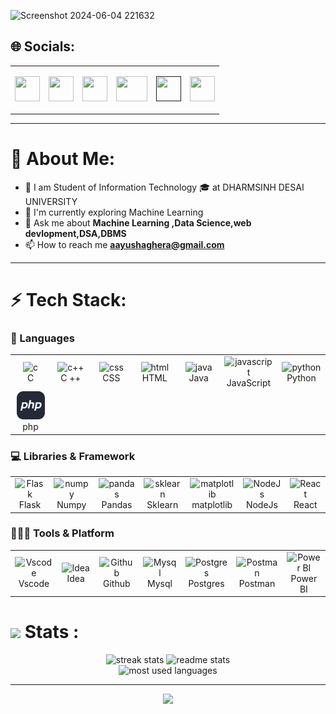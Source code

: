 
![Screenshot 2024-06-04 221632](https://github.com/aayushaghera/aayushaghera/assets/132937937/461f4a5c-1d01-4b50-ab93-30b7150522b4)




## 🌐 Socials:
<table align="center">
  <tr>
    <td>
      <a href = "https://www.facebook.com/profile.php?id=100031271353627&mibextid=ZbWKwL"><img height="40" width="40" src="https://cdn.simpleicons.org/facebook" /> </a> 
    </td>
    <td>
      <a href = "https://www.instagram.com/invites/contact/?igsh=MXExb2Q4ZHE2Ymowdw==&utm_content=honzqdf"><img height="40" width="40" src="https://cdn.simpleicons.org/instagram" /></a> 
    </td>
    <td>
      <a href = "https://www.linkedin.com/in/aayush-aghera-15b869275?utm_source=share&utm_campaign=share_via&utm_content=profile&utm_medium=android_app"><img height="40" width="40" src="https://cdn.simpleicons.org/linkedin" /></a> 
    </td>
    
<td>
  <a href = "https://x.com/aghera82267?t=ZObpStS0QXtivcU_CKpdVQ&s=09"><img height="40" width="50" src="https://logos-world.net/wp-content/uploads/2020/04/Twitter-Logo.png" /></a> 
</td>
    <td>
      
<a href = ""><img height="40" width="40" src="https://cdn.simpleicons.org/youtube" /></a>
    </td>
     <td>
      <a href = "https://leetcode.com/u/aayushaghera/"><img height="40" width="40" src="https://cdn.simpleicons.org/leetcode" /></a> 
    </td>
     
    
    
  </tr>
</table>


<hr>

# 💫 About Me:

  - 🔭 I am Student of Information Technology 🎓 at DHARMSINH DESAI UNIVERSITY
  - 🌱 I'm currently exploring Machine Learning 
  - 💬 Ask me about **Machine Learning ,Data Science,web devlopment,DSA,DBMS**
  - 📫 How to reach me **aayushaghera@gmail.com**


<hr>

# ⚡ Tech Stack:

### 🚀 Languages

<table align="center">
  <tr>
    <td align="center" width="90">
      <img src="https://skillicons.dev/icons?i=c" width="45" height="45" alt="c" title="c" />
      <br>C
    </td>
    <td align="center" width="90">
      <img src="https://techstack-generator.vercel.app/cpp-icon.svg" width="45" height="45" alt="c++" title="c++" />
      <br>C ++
    </td>
    <td align="center" width="90">
      <img src="https://skillicons.dev/icons?i=css" width="45" height="45" alt="css" title="css" />
      <br>CSS
    </td>
    <td align="center" width="90">
      <img src="https://skillicons.dev/icons?i=html" width="45" height="45" alt="html" title="html" />
      <br>HTML
    </td>
<td align="center" width="90">
      <img src="https://techstack-generator.vercel.app/java-icon.svg" width="45" height="45" alt="java" title="java" />
      <br>Java
    </td>
<td align="center" width="90">
      <img src="https://techstack-generator.vercel.app/js-icon.svg" width="45" height="45" alt="javascript" title="javascript" />
      <br>JavaScript
    </td>
    <td align="center" width="90">
      <img src="https://techstack-generator.vercel.app/python-icon.svg" width="45" height="45" alt="python" title="python" />
      <br>Python
    </td>
    <tr>
<td align="center" width="90">
      <img src="https://raw.githubusercontent.com/tandpfun/skill-icons/65dea6c4eaca7da319e552c09f4cf5a9a8dab2c8/icons/PHP-Dark.svg" width="45" height="45" alt="php" title="php" />
      <br>php
    </td>
    
  </tr>
</table>



### 💻 Libraries & Framework
<table align="center">
  <tr>
    <td align="center" width="90">
      <img src="https://skillicons.dev/icons?i=flask" width="45" height="45" alt="Flask" title="Flask" />
      <br>Flask
    </td>
    <td align="center" width="90">
      <img src="https://github.com/onemarc/tech-icons/blob/main/icons/numpy.svg" width="45" height="45" alt="numpy" title="numpy" />
      <br>Numpy
    </td>
    </td>
        <td align="center" width="90">
      <img src="https://github.com/onemarc/tech-icons/blob/main/icons/pandas.svg" width="45" height="45" alt="pandas" title="pandas" />
      <br>Pandas
    </td>
    <td align="center" width="90">
      <img src="https://skillicons.dev/icons?i=sklearn" width="45" height="45" alt="sklearn" title="sklearn" />
      <br>Sklearn
    </td>
    <td align="center" width="90">
      <img src="https://raw.githubusercontent.com/onemarc/tech-icons/0422d950bcddb598510f91e1d8eb076e22f032ca/icons/matplotlib-dark.svg" width="45" height="45" alt="matplotlib" title="sklearn" />
      <br>matplotlib
    </td>
     <td align="center" width="90">
      <img src="https://skillicons.dev/icons?i=nodejs" width="45" height="45" alt="NodeJs" title="NodeJs" />
      <br>NodeJs
    </td>
    <td align="center" width="90">
      <img src="https://techstack-generator.vercel.app/react-icon.svg" width="45" height="45" alt="React" title="React" />
      <br>React
    </td>
  </tr>
  </table>

### 🧑🏻‍💻 Tools & Platform

<table align="center">
  <tr>
  <td align="center" width="90">
      <img src="https://skillicons.dev/icons?i=vscode" width="45" height="45" alt="Vscode" title="Vscode" />
      <br>Vscode
    </td>
    <td align="center" width="90">
      <img src="https://skillicons.dev/icons?i=idea" width="45" height="45" alt="Idea" title="Idea" />
      <br>Idea
    </td>
     <td align="center" width="90">
      <img src="https://techstack-generator.vercel.app/github-icon.svg" width="45" height="45" alt="Github" title="Github" />
      <br>Github
    </td>
     <td align="center" width="90">
      <img src="https://techstack-generator.vercel.app/mysql-icon.svg" width="45" height="45" alt="Mysql" title="Mysql" />
      <br>Mysql
    </td>
    <td align="center" width="90">
      <img src="https://skillicons.dev/icons?i=postgres" width="45" height="45" alt="Postgres" title="Postgres" />
      <br>Postgres
    </td>
    <td align="center" width="90">
      <img src="https://skillicons.dev/icons?i=postman" width="45" height="45" alt="Postman" title="Postman" />
      <br>Postman 
    </td>
    <td align="center" width="90">
      <img src="https://raw.githubusercontent.com/onemarc/tech-icons/0422d950bcddb598510f91e1d8eb076e22f032ca/icons/powerbi-dark.svg" width="45" height="45" alt="Power BI" title="Power BI" />
      <br>Power BI
    </td>
  <tr>
  </table>



# <img src="https://media0.giphy.com/media/v1.Y2lkPTc5MGI3NjExZzV6anU1dmhtdTZvZngybmZoYjM4dXg1MjdscjRlZDN4MXBzeG9uNCZlcD12MV9pbnRlcm5hbF9naWZfYnlfaWQmY3Q9cw/fxT9TYmgjBloBaLxL2/giphy.webp" width="80"> Stats :

  <div align="center">
  <img width="390" src="https://github-readme-streak-stats-salesp07.vercel.app/?user=aayushaghera&count_private=true&theme=react&border_radius=10" alt="streak stats"/>
  <img width="390" src="https://github-readme-stats-salesp07.vercel.app/api?username=aayushaghera&count_private=true&show_icons=true&theme=react&rank_icon=github&border_radius=10" alt="readme stats" />
  <br/>
  <img width="390" src="https://github-readme-stats.vercel.app/api/top-langs?username=aayushaghera&theme=react&border_radius=10" alt="most used languages"/>
</div>

<hr/>
<p align="center">
  <img src="https://komarev.com/ghpvc/?username=aayushaghera&style=flat-square&color=blue">
</p>

